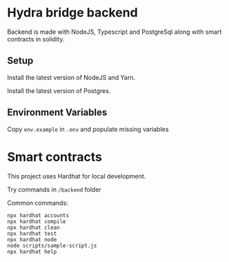 # Hydra bridge backend

Backend is made with NodeJS, Typescript and PostgreSql along with smart contracts in solidity.

## Setup

Install the latest version of NodeJS and Yarn.

Install the latest version of Postgres.

## Environment Variables

Copy `env.example` in `.env` and populate missing variables


# Smart contracts

This project uses Hardhat for local development.

Try commands in `/backend` folder

Common commands:

```shell
npx hardhat accounts
npx hardhat compile
npx hardhat clean
npx hardhat test
npx hardhat node
node scripts/sample-script.js
npx hardhat help
```

